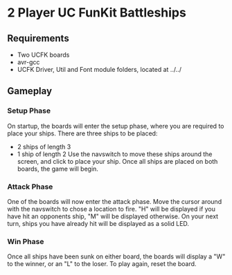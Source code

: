 # 2 Player UC FunKit Battleships

## Requirements
- Two UCFK boards
- avr-gcc
- UCFK Driver, Util and Font module folders, located at ../../

## Gameplay
### Setup Phase
On startup, the boards will enter the setup phase, where you are required to place your ships. There are three ships to be placed:
- 2 ships of length 3
- 1 ship of length 2
Use the navswitch to move these ships around the screen, and click to place your ship. Once all ships are placed on both boards, the game will begin.

### Attack Phase
One of the boards will now enter the attack phase. Move the cursor around with the navswitch to chose a location to fire. "H" will be displayed if you have hit an opponents ship, "M" will be displayed otherwise. On your next turn, ships you have already hit will be displayed as a solid LED.

### Win Phase
Once all ships have been sunk on either board, the boards will display a "W" to the winner, or an "L" to the loser. To play again, reset the board.



